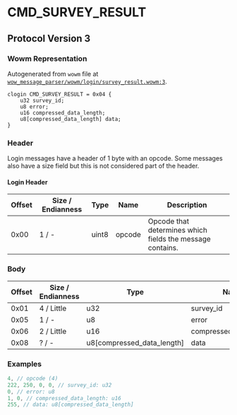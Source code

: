 # CMD_SURVEY_RESULT

## Protocol Version 3

### Wowm Representation

Autogenerated from `wowm` file at [`wow_message_parser/wowm/login/survey_result.wowm:3`](https://github.com/gtker/wow_messages/tree/main/wow_message_parser/wowm/login/survey_result.wowm#L3).
```rust,ignore
clogin CMD_SURVEY_RESULT = 0x04 {
    u32 survey_id;
    u8 error;
    u16 compressed_data_length;
    u8[compressed_data_length] data;
}
```
### Header

Login messages have a header of 1 byte with an opcode. Some messages also have a size field but this is not considered part of the header.

#### Login Header

| Offset | Size / Endianness | Type   | Name   | Description |
| ------ | ----------------- | ------ | ------ | ----------- |
| 0x00   | 1 / -             | uint8  | opcode | Opcode that determines which fields the message contains.|

### Body

| Offset | Size / Endianness | Type | Name | Description | Comment |
| ------ | ----------------- | ---- | ---- | ----------- | ------- |
| 0x01 | 4 / Little | u32 | survey_id |  |  |
| 0x05 | 1 / - | u8 | error |  |  |
| 0x06 | 2 / Little | u16 | compressed_data_length |  |  |
| 0x08 | ? / - | u8[compressed_data_length] | data |  |  |

### Examples
```c
4, // opcode (4)
222, 250, 0, 0, // survey_id: u32
0, // error: u8
1, 0, // compressed_data_length: u16
255, // data: u8[compressed_data_length]
```
